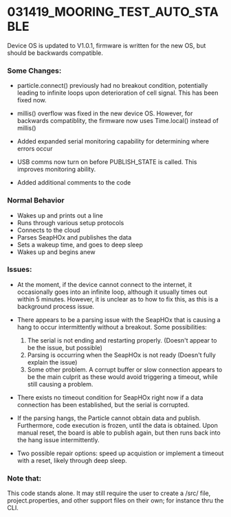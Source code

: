 # 031419_MOORING_TEST_AUTO_STABLE 

Device OS is updated to V1.0.1, firmware is written for the new OS, but should be backwards compatible.

### Some Changes: 

- particle.connect() previously had no breakout condition, potentially leading to infinite loops upon deterioration of cell signal. This has been fixed now.

- millis() overflow was fixed in the new device OS. However, for backwards compatiblity, the firmware now uses Time.local() instead of millis()

- Added expanded serial monitoring capability for determining where errors occur

- USB comms now turn on before PUBLISH_STATE is called. This improves monitoring ability.

- Added additional comments to the code

### Normal Behavior

- Wakes up and prints out a line
- Runs through various setup protocols
- Connects to the cloud
- Parses SeapHOx and publishes the data
- Sets a wakeup time, and goes to deep sleep
- Wakes up and begins anew

### Issues:

- At the moment, if the device cannot connect to the internet, it occasionally goes into an infinite loop, although it usually times out within 5 minutes. However, it is unclear as to how to fix this, as this is a background process issue. 
- There appears to be a parsing issue with the SeapHOx that is causing a hang to occur intermittently without a breakout. Some possibilities:

  1. The serial is not ending and restarting properly. (Doesn't appear to be the issue, but possible)
  2. Parsing is occurring when the SeapHOx is not ready (Doesn't fully explain the issue)
  3. Some other problem. A corrupt buffer or slow connection appears to be the main culprit as these would avoid triggering 
    a timeout, while still causing a problem.
    
- There exists no timeout condition for SeapHOx right now if a data connection has been established, but the serial is corrupted.
- If the parsing hangs, the Particle cannot obtain data and publish. Furthermore, code execution is frozen, until the data is obtained. Upon manual reset, the board is able to publish again, but then runs back into the hang issue intermittently. 
- Two possible repair options: speed up acquistion or implement a timeout with a reset, likely through deep sleep. 

### Note that:

This code stands alone. It may still require the user to create a /src/ file, project.properties, and other support files on their own; for instance thru the CLI. 
